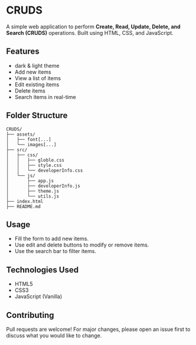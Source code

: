 # CRUDS

A simple web application to perform **Create, Read, Update, Delete, and Search (CRUDS)** operations. Built using HTML, CSS, and JavaScript.

## Features

- dark & light theme
- Add new items
- View a list of items
- Edit existing items
- Delete items
- Search items in real-time

<!-- ## Screenshots -->

<!-- Add screenshots of your app here -->
<!-- Example: -->
<!-- ![Screenshot](images/screenshot.png) -->

## Folder Structure

```
CRUDS/
├── assets/
│   ├── font[...]
│   └── images[...]
├── src/
│   ├── css/
│   │   ├── globle.css
│   │   ├── style.css
│   │   └── developerInfo.css
│   └── js/
│       ├── app.js
│       ├── developerInfo.js
│       ├── theme.js
│       └── utils.js
├── index.html
├── README.md
```

## Usage

- Fill the form to add new items.
- Use edit and delete buttons to modify or remove items.
- Use the search bar to filter items.

## Technologies Used

- HTML5
- CSS3
- JavaScript (Vanilla)

## Contributing

Pull requests are welcome! For major changes, please open an issue first to discuss what you would like to change.
